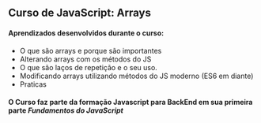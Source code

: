 ## Curso de JavaScript: Arrays

#### Aprendizados desenvolvidos durante o curso:

* O que são arrays e porque são importantes
* Alterando arrays com os métodos do JS
* O que são laços de repetição e o seu uso.
* Modificando arrays utilizando métodos do JS moderno (ES6 em diante)
* Praticas

#### O Curso faz parte da formação Javascript para BackEnd em sua primeira parte *Fundamentos do JavaScript*
